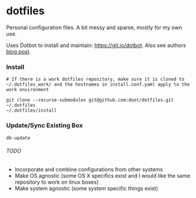 # dotfiles 
Personal configuration files.  A bit messy and sparse, mostly for my own use.

Uses Dotbot to install and maintain: https://git.io/dotbot.  Also see authors [blog post](http://www.anishathalye.com/2014/08/03/managing-your-dotfiles/).


### Install
```
# If there is a work dotfiles repository, make sure it is cloned to ~/.dotfiles_work/ and the hostnames in install.conf.yaml apply to the work environment

git clone --recurse-submodules git@github.com:doot/dotfiles.git ~/.dotfiles
~/.dotfiles/install
```
    
### Update/Sync Existing Box
```
db-update
```

###### TODO
- Incorporate and combine configurations from other systems
- Make OS agnostic (some OS X specifics exist and I would like the same repository to work on linux boxes)
- Make system agnostic (some system specific things exist)
